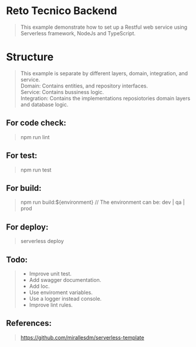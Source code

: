 # Reto Tecnico Backend
>This example demonstrate how to set up a Restful web service using Serverless framework, NodeJs and TypeScript.

# Structure

> This example is separate by different layers, domain, integration, and service.<br />
> Domain: Contains entities, and repository interfaces.<br />
> Service: Contains bussiness logic. <br />
> Integration: Contains the implementations reposiotories domain layers and database logic.

## For code check:

> npm run lint

## For test:

> npm run test

## For build:

> npm run build:${environment} // The environment can be: dev | qa | prod

## For deploy:

> serverless deploy

## Todo:

> - Improve unit test.
> - Add swagger documentation.
> - Add Ioc.
> - Use enviroment variables.
> - Use a logger instead console.
> - Improve lint rules.

## References:

> https://github.com/mirallesdm/serverless-template



